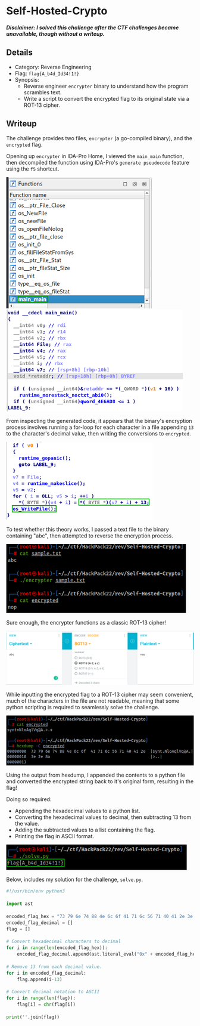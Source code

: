# Self-Hosted-Crypto
***Disclaimer: I solved this challenge after the CTF challenges became unavailable, though without a writeup.***
## Details
- Category: Reverse Engineering
- Flag: `flag{A_b4d_Id34!1!}`
- Synopsis:
	- Reverse engineer `encrypter` binary to understand how the program scrambles text.
	- Write a script to convert the encrypted flag to its original state via a ROT-13 cipher.
## Writeup
The challenge provides two files, `encrypter` (a go-compiled binary), and the `encrypted` flag.

Opening up `encrypter` in IDA-Pro Home, I viewed the `main_main` function, then decompiled the function using IDA-Pro's `generate pseudocode` feature using the `f5` shortcut.

![image](https://raw.githubusercontent.com/greysonevans/HackPackCTF_2022_Writeups/main/images/Pasted%20image%2020220412110519.png)
![image](https://raw.githubusercontent.com/greysonevans/HackPackCTF_2022_Writeups/main/images/Pasted%20image%2020220412110730.png)

From inspecting the generated code, it appears that the binary's encryption process involves running a for-loop for each character in a file appending `13` to the character's decimal value, then writing the conversions to `encrypted`.

![image](https://raw.githubusercontent.com/greysonevans/HackPackCTF_2022_Writeups/main/images/Pasted%20image%2020220412111133.png)

To test whether this theory works, I passed a text file to the binary containing "abc", then attempted to reverse the encryption process.

![image](https://raw.githubusercontent.com/greysonevans/HackPackCTF_2022_Writeups/main/images/Pasted%20image%2020220412111346.png)

Sure enough, the encrypter functions as a classic ROT-13 cipher!

![image](https://raw.githubusercontent.com/greysonevans/HackPackCTF_2022_Writeups/main/images/Pasted%20image%2020220412111449.png)

While inputting the encrypted flag to a ROT-13 cipher may seem convenient, much of the characters in the file are not readable, meaning that some python scripting is required to seamlessly solve the challenge.

![image](https://github.com/greysonevans/HackPackCTF_2022_Writeups/blob/main/images/Pasted%20image%2020220412111710.png?raw=true)

Using the output from hexdump, I appended the contents to a python file and converted the encrypted string back to it's original form, resulting in the flag!

Doing so required:
 - Appending the hexadecimal values to a python list.
 - Converting the hexadecimal values to decimal, then subtracting 13 from the value.
 - Adding the subtracted values to a list containing the flag.
 - Printing the flag in ASCII format.

![image](https://github.com/greysonevans/HackPackCTF_2022_Writeups/blob/main/images/Pasted%20image%2020220412111828.png?raw=true)

Below, includes my solution for the challenge, `solve.py`.


```python
#!/usr/bin/env python3

import ast

encoded_flag_hex = "73 79 6e 74 88 4e 6c 6f 41 71 6c 56 71 40 41 2e 3e 2e 8a".split(" ")
encoded_flag_decimal = []
flag = []

# Convert hexadecimal characters to decimal
for i in range(len(encoded_flag_hex)):
	encoded_flag_decimal.append(ast.literal_eval("0x" + encoded_flag_hex[i]))

# Remove 13 from each decimal value.
for i in encoded_flag_decimal:
	flag.append(i-13)

# Convert decimal notation to ASCII
for i in range(len(flag)):
	flag[i] = chr(flag[i])

print(''.join(flag))
```
